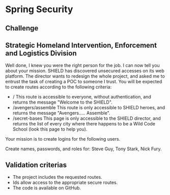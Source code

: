 # Spring Security

## Challenge
## Strategic Homeland Intervention, Enforcement and Logistics Division


Well done, I knew you were the right person for the job. I can now tell you about your mission. SHIELD has discovered unsecured accesses on its web platform. The director wants to redesign the whole project, and asked me to entrust the task of creating a POC to someone I trust. You will be expected to create routes according to the following criteria:
- / This route is accessible to everyone, without authentication, and returns the message "Welcome to the SHIELD".
- /avengers/assemble This route is only accessible to SHIELD heroes, and returns the message "Avengers..... Assemble".
- /secret-bases This page is only accessible to the SHIELD director, and returns the list of every city where there happens to be a Wild Code School (look this page to help you).

Your mission is to create logins for the following users.

Create names, passwords, and roles for: Steve Guy, Tony Stark, Nick Fury.

## Validation criterias
- The project includes the requested routes.
- Ids allow access to the appropriate secure routes.
- The code is available on GitHub.